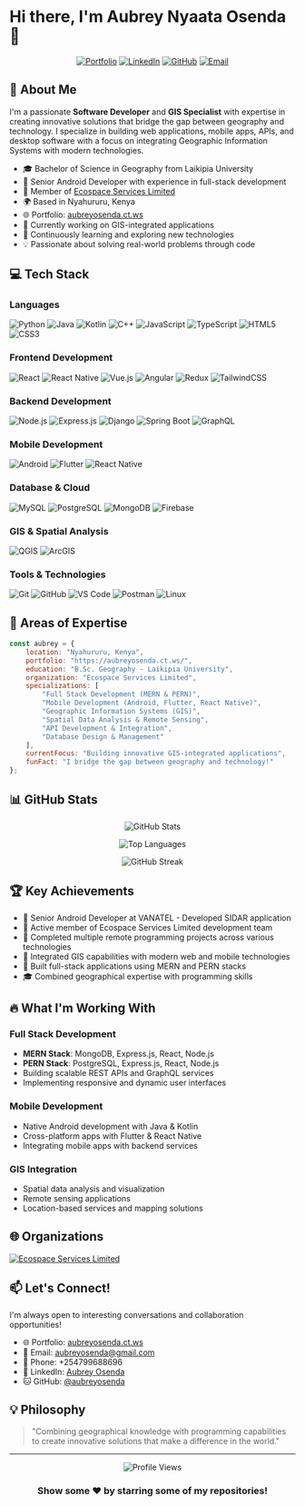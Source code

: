 # Hi there, I'm Aubrey Nyaata Osenda 👋

<div align="center">
  
  [![Portfolio](https://img.shields.io/badge/Portfolio-FF5722?style=for-the-badge&logo=google-chrome&logoColor=white)](https://aubreyosenda.ct.ws/)
  [![LinkedIn](https://img.shields.io/badge/LinkedIn-0077B5?style=for-the-badge&logo=linkedin&logoColor=white)](https://www.linkedin.com/in/aubreyosenda)
  [![GitHub](https://img.shields.io/badge/GitHub-100000?style=for-the-badge&logo=github&logoColor=white)](https://github.com/aubreyosenda)
  [![Email](https://img.shields.io/badge/Email-D14836?style=for-the-badge&logo=gmail&logoColor=white)](mailto:aubreyosenda@gmail.com)
  
</div>

## 🚀 About Me

I'm a passionate **Software Developer** and **GIS Specialist** with expertise in creating innovative solutions that bridge the gap between geography and technology. I specialize in building web applications, mobile apps, APIs, and desktop software with a focus on integrating Geographic Information Systems with modern technologies.

- 🎓 Bachelor of Science in Geography from Laikipia University
- 💼 Senior Android Developer with experience in full-stack development
- 🏢 Member of [Ecospace Services Limited](https://github.com/Ecospace-Services-Limited)
- 🌍 Based in Nyahururu, Kenya
- 🌐 Portfolio: [aubreyosenda.ct.ws](https://aubreyosenda.ct.ws/)
- 🔭 Currently working on GIS-integrated applications
- 🌱 Continuously learning and exploring new technologies
- 💡 Passionate about solving real-world problems through code

## 💻 Tech Stack

### Languages
![Python](https://img.shields.io/badge/Python-3776AB?style=for-the-badge&logo=python&logoColor=white)
![Java](https://img.shields.io/badge/Java-ED8B00?style=for-the-badge&logo=openjdk&logoColor=white)
![Kotlin](https://img.shields.io/badge/Kotlin-0095D5?style=for-the-badge&logo=kotlin&logoColor=white)
![C++](https://img.shields.io/badge/C++-00599C?style=for-the-badge&logo=c%2B%2B&logoColor=white)
![JavaScript](https://img.shields.io/badge/JavaScript-F7DF1E?style=for-the-badge&logo=javascript&logoColor=black)
![TypeScript](https://img.shields.io/badge/TypeScript-007ACC?style=for-the-badge&logo=typescript&logoColor=white)
![HTML5](https://img.shields.io/badge/HTML5-E34F26?style=for-the-badge&logo=html5&logoColor=white)
![CSS3](https://img.shields.io/badge/CSS3-1572B6?style=for-the-badge&logo=css3&logoColor=white)

### Frontend Development
![React](https://img.shields.io/badge/React-20232A?style=for-the-badge&logo=react&logoColor=61DAFB)
![React Native](https://img.shields.io/badge/React_Native-20232A?style=for-the-badge&logo=react&logoColor=61DAFB)
![Vue.js](https://img.shields.io/badge/Vue.js-35495E?style=for-the-badge&logo=vue.js&logoColor=4FC08D)
![Angular](https://img.shields.io/badge/Angular-DD0031?style=for-the-badge&logo=angular&logoColor=white)
![Redux](https://img.shields.io/badge/Redux-593D88?style=for-the-badge&logo=redux&logoColor=white)
![TailwindCSS](https://img.shields.io/badge/Tailwind_CSS-38B2AC?style=for-the-badge&logo=tailwind-css&logoColor=white)

### Backend Development
![Node.js](https://img.shields.io/badge/Node.js-43853D?style=for-the-badge&logo=node.js&logoColor=white)
![Express.js](https://img.shields.io/badge/Express.js-404D59?style=for-the-badge&logo=express&logoColor=white)
![Django](https://img.shields.io/badge/Django-092E20?style=for-the-badge&logo=django&logoColor=white)
![Spring Boot](https://img.shields.io/badge/Spring_Boot-6DB33F?style=for-the-badge&logo=spring-boot&logoColor=white)
![GraphQL](https://img.shields.io/badge/GraphQL-E10098?style=for-the-badge&logo=graphql&logoColor=white)

### Mobile Development
![Android](https://img.shields.io/badge/Android-3DDC84?style=for-the-badge&logo=android&logoColor=white)
![Flutter](https://img.shields.io/badge/Flutter-02569B?style=for-the-badge&logo=flutter&logoColor=white)
![React Native](https://img.shields.io/badge/React_Native-20232A?style=for-the-badge&logo=react&logoColor=61DAFB)

### Database & Cloud
![MySQL](https://img.shields.io/badge/MySQL-00000F?style=for-the-badge&logo=mysql&logoColor=white)
![PostgreSQL](https://img.shields.io/badge/PostgreSQL-316192?style=for-the-badge&logo=postgresql&logoColor=white)
![MongoDB](https://img.shields.io/badge/MongoDB-4EA94B?style=for-the-badge&logo=mongodb&logoColor=white)
![Firebase](https://img.shields.io/badge/Firebase-FFCA28?style=for-the-badge&logo=firebase&logoColor=black)

### GIS & Spatial Analysis
![QGIS](https://img.shields.io/badge/QGIS-589632?style=for-the-badge&logo=qgis&logoColor=white)
![ArcGIS](https://img.shields.io/badge/ArcGIS-2C7AC3?style=for-the-badge&logo=arcgis&logoColor=white)

### Tools & Technologies
![Git](https://img.shields.io/badge/Git-F05032?style=for-the-badge&logo=git&logoColor=white)
![GitHub](https://img.shields.io/badge/GitHub-100000?style=for-the-badge&logo=github&logoColor=white)
![VS Code](https://img.shields.io/badge/VS_Code-007ACC?style=for-the-badge&logo=visual-studio-code&logoColor=white)
![Postman](https://img.shields.io/badge/Postman-FF6C37?style=for-the-badge&logo=postman&logoColor=white)
![Linux](https://img.shields.io/badge/Linux-FCC624?style=for-the-badge&logo=linux&logoColor=black)

## 🎯 Areas of Expertise

```javascript
const aubrey = {
    location: "Nyahururu, Kenya",
    portfolio: "https://aubreyosenda.ct.ws/",
    education: "B.Sc. Geography - Laikipia University",
    organization: "Ecospace Services Limited",
    specializations: [
        "Full Stack Development (MERN & PERN)",
        "Mobile Development (Android, Flutter, React Native)",
        "Geographic Information Systems (GIS)",
        "Spatial Data Analysis & Remote Sensing",
        "API Development & Integration",
        "Database Design & Management"
    ],
    currentFocus: "Building innovative GIS-integrated applications",
    funFact: "I bridge the gap between geography and technology!"
};
```

## 📊 GitHub Stats

<div align="center">
  
  <!-- After deploying your own instance, replace github-readme-stats.vercel.app with your-deployed-url.vercel.app -->
  ![GitHub Stats](https://github-readme-stats.vercel.app/api?username=aubreyosenda&show_icons=true&theme=radical&hide_border=true&count_private=true&include_all_commits=true)
  
  ![Top Languages](https://github-readme-stats.vercel.app/api/top-langs/?username=aubreyosenda&layout=compact&theme=radical&hide_border=true&count_private=true)
  
  ![GitHub Streak](https://github-readme-streak-stats.herokuapp.com/?user=aubreyosenda&theme=radical&hide_border=true)
  
</div>

## 🏆 Key Achievements

- 🥇 Senior Android Developer at VANATEL - Developed SIDAR application
- 🏢 Active member of Ecospace Services Limited development team
- 💼 Completed multiple remote programming projects across various technologies
- 🌟 Integrated GIS capabilities with modern web and mobile technologies
- 📱 Built full-stack applications using MERN and PERN stacks
- 🎓 Combined geographical expertise with programming skills

## 🔥 What I'm Working With

### Full Stack Development
- **MERN Stack**: MongoDB, Express.js, React, Node.js
- **PERN Stack**: PostgreSQL, Express.js, React, Node.js
- Building scalable REST APIs and GraphQL services
- Implementing responsive and dynamic user interfaces

### Mobile Development
- Native Android development with Java & Kotlin
- Cross-platform apps with Flutter & React Native
- Integrating mobile apps with backend services

### GIS Integration
- Spatial data analysis and visualization
- Remote sensing applications
- Location-based services and mapping solutions

## 🌐 Organizations

[![Ecospace Services Limited](https://img.shields.io/badge/Ecospace_Services_Limited-181717?style=for-the-badge&logo=github&logoColor=white)](https://github.com/Ecospace-Services-Limited)

## 📫 Let's Connect!

I'm always open to interesting conversations and collaboration opportunities!

- 🌐 Portfolio: [aubreyosenda.ct.ws](https://aubreyosenda.ct.ws/)
- 📧 Email: aubreyosenda@gmail.com
- 📱 Phone: +254799688696
- 💼 LinkedIn: [Aubrey Osenda](https://www.linkedin.com/in/aubreyosenda)
- 🐱 GitHub: [@aubreyosenda](https://github.com/aubreyosenda)

## 💡 Philosophy

> "Combining geographical knowledge with programming capabilities to create innovative solutions that make a difference in the world."

---

<div align="center">
  
  ![Profile Views](https://komarev.com/ghpvc/?username=aubreyosenda&color=blueviolet&style=for-the-badge)
  
  ### Show some ❤️ by starring some of my repositories!
  
</div>
